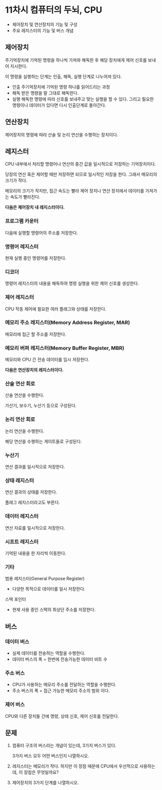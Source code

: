 # 11차시 컴퓨터의 두뇌, CPU

- 제어장치 및 연산장치의 기능 및 구성
- 주요 레지스터의 기능 및 버스 개념

## 제어장치

주기억장치에 기억된 명령을 하나씩 가져와 해독한 후 해당 장치에게 제어 신호를 보내어 지시한다.

이 명령을 실행하는 단계는 인출, 해독, 실행 단계로 나누어져 있다.

- 인출
  주기억장치에 기억된 명령 하나를 읽어드리는 과정
- 해독
  받은 명령을 말 그대로 해독한다.
- 실행
  해독한 명령에 따라 신호를 보내주고 맞는 실행을 할 수 있다.
  그리고 필요한 명령이나 데이터가 있다면 다시 인출단계로 돌아간다.

## 연산장치

제어장치의 명령에 따라 산술 및 논리 연산을 수행하는 장치이다.

## 레지스터

CPU 내부에서 처리할 명령어나 연산의 중간 값을 일시적으로 저장하는 기억장치이다.

당장의 연산 혹은 제어할 때만 저장하면 되므로 일시적인 저장을 한다. 그래서 메모리의 크기가 작다.

메모리의 크기가 작지만, 접근 속도는 빨라 제어 장치나 연산 장치에서 데이터를 가져가는 속도가 빨라진다.

**다음은 제어장치 내 레지스터이다.**

### 프로그램 카운터

다음에 실행할 명령어의 주소를 저장한다.

### 명령어 레지스터

현재 실행 중인 명령어를 저장한다.

### 디코더

명령어 레지스터의 내용을 해독하여 명령 실행을 위한 제어 신호를 생성한다.

### 제어 레지스터

CPU 작동 제어에 필요한 여러 플래그와 상태를 저장한다.

### 메모리 주소 레지스터(Memory Address Register, MAR)

메모리에 접근 할 주소를 저장한다.

### 메모리 버퍼 레지스터(Memory Buffer Register, MBR)

메모리와 CPU 간 전송 데이터를 임시 저장한다.

**다음은 연산장치의 레지스터이다.**

### 산술 연산 회로

산술 연산을 수행한다.

가산기, 보수기, 누산기 등으로 구성된다.

### 논리 연산 회로

논리 연산을 수행한다.

해당 연산을 수행하는 게이트들로 구성된다.

### 누산기

연산 결과를 일시적으로 저장한다.

### 상태 레지스터

연산 결과의 상태를 저장한다.

플래그 레지스터라고도 부른다.

### 데이터 레지스터

연산 자료를 일시적으로 저장한다.

### 시프트 레지스터

기억된 내용을 한 자리씩 이동한다.

### 기타

범용 레지스터(General Purpose Register)

- 다양한 목적으로 데이터를 일시 저장한다.

스택 포인터

- 현재 사용 중인 스택의 최상단 주소를 저장한다.

## 버스

### 데이터 버스

- 실제 데이터를 전송하는 역할을 수행한다.
- 데이터 버스의 폭 = 한번에 전송가능한 데이터 비트 수

### 주소 버스

- CPU가 사용하는 메모리 주소를 전달하는 역할을 수행한다.
- 주소 버스의 폭 = 접근 가능한 메모리 주소의 범위 이다.

### 제어 버스

CPU와 다른 장치들 간에 명령, 상태 신호, 제어 신호를 전달한다.

## 문제

1. 컴퓨터 구조의 버스라는 개념이 있는데, 3가지 버스가 있다.

   3가지 버스 모두 어떤 버스인지 나열하시오.

2. 레지스터는 메모리가 작다. 하지만 이 장점 때문에 CPU에서 우선적으로 사용하는데, 이 장점은 무엇일까요?
3. 제어장치의 3가지 단계를 나열하시오.
